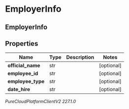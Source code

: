 # EmployerInfo

## EmployerInfo

## Properties

|Name | Type | Description | Notes|
|------------ | ------------- | ------------- | -------------|
| **official_name** | str |  | [optional] |
| **employee_id** | str |  | [optional] |
| **employee_type** | str |  | [optional] |
| **date_hire** | str |  | [optional] |



_PureCloudPlatformClientV2 227.1.0_

